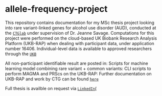 # allele-frequency-project
This repository contains documentation for my MSc thesis project looking into rare variant-linked genes for alcohol use disorder (AUD), conducted at the [`CTGlab`](https://cncr.nl/ctg/) under supervision of Dr. Jeanne Savage. Computations for this project were performed on the cloud-based UK Biobank Research Analysis Platform (UKB-RAP) when dealing with participant data, under application number 16406. Individual-level data is available to approved researchers through the [`UKB`](https://www.ukbiobank.ac.uk/) 

All non-participant identifiable result are posted in:
Scripts for machine learning model combining rare variant + common variants: 
CLI scripts to perform MAGMA and PRScs on the UKB-RAP: 
Further documentation on UKB-RAP and work by CTG can be found [`here`](https://github.com/vu-ctg/ukb_rap_workflows/tree/master)

Full thesis is availble on request via [`LinkedIn`(](https://nl.linkedin.com/in/robin-pocornie)
